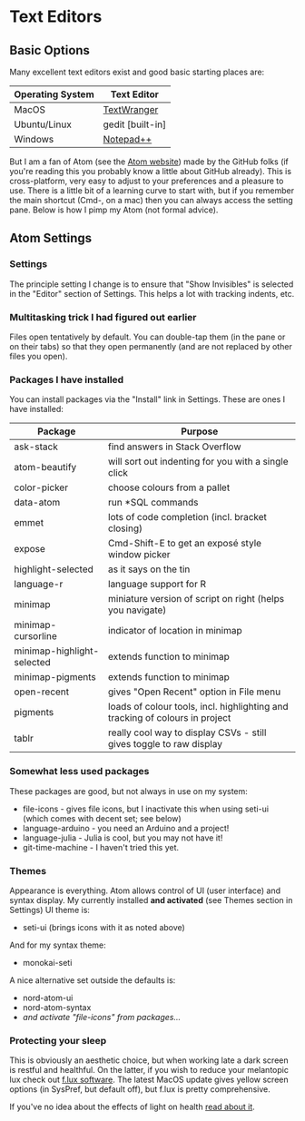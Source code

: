 # Text Editors
## Basic Options
Many excellent text editors exist and good basic starting places are:

Operating System | Text Editor
---------------- | -----------
MacOS | [TextWranger](http://www.barebones.com/products/textwrangler/)
Ubuntu/Linux | gedit [built-in]
Windows |[Notepad++](https://notepad-plus-plus.org)

But I am a fan of Atom (see the [Atom website](https://atom.io)) made by the GitHub folks (if you're reading this you probably know a little about GitHub already). This is cross-platform, very easy to adjust to your preferences and a pleasure to use. There is a little bit of a learning curve to start with, but if you remember the main shortcut (Cmd-, on a mac) then you can always access the setting pane. Below is how I pimp my Atom (not formal advice).

## Atom Settings
### Settings
The principle setting I change is to ensure that "Show Invisibles" is selected in the "Editor" section of Settings. This helps a lot with tracking indents, etc.

### Multitasking trick I had figured out earlier
Files open tentatively by default. You can double-tap them (in the pane or on their tabs) so that they open permanently (and are not replaced by other files you open).

### Packages I have installed
You can install packages via the "Install" link in Settings. These are ones I have installed:

Package | Purpose
------- | -------
ask-stack | find answers in Stack Overflow
atom-beautify | will sort out indenting for you with a single click
color-picker | choose colours from a pallet
data-atom | run \*SQL commands
emmet | lots of code completion (incl. bracket closing)
expose | Cmd-Shift-E to get an exposé style window picker
highlight-selected | as it says on the tin
language-r | language support for R
minimap | miniature version of script on right (helps you navigate)
minimap-cursorline | indicator of location in minimap
minimap-highlight-selected | extends function to minimap
minimap-pigments | extends function to minimap
open-recent | gives "Open Recent" option in File menu
pigments | loads of colour tools, incl. highlighting and tracking of colours in project
tablr | really cool way to display CSVs - still gives toggle to raw display

### Somewhat less used packages
These packages are good, but not always in use on my system:
* file-icons - gives file icons, but I inactivate this when using seti-ui (which comes with decent set; see below)
* language-arduino - you need an Arduino and a project!
* language-julia - Julia is cool, but you may not have it!
* git-time-machine - I haven't tried this yet.

### Themes
Appearance is everything. Atom allows control of UI (user interface) and syntax display. My currently installed **and activated** (see Themes section in Settings) UI theme is:
* seti-ui (brings icons with it as noted above)

And for my syntax theme:
* monokai-seti

A nice alternative set outside the defaults is:
* nord-atom-ui
* nord-atom-syntax
* *and activate "file-icons" from packages...*

### Protecting your sleep
This is obviously an aesthetic choice, but when working late a dark screen is restful and healthful. On the latter, if you wish to reduce your melantopic lux check out [f.lux software](https://justgetflux.com). The latest MacOS update gives yellow screen options (in SysPref, but default off), but f.lux is pretty comprehensive.

If you've no idea about the effects of light on health [read about it](http://dx.doi.org/10.1530/EC-16-0097).
